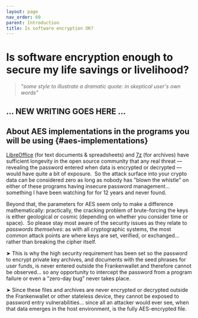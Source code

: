 ```yaml
---
layout: page
nav_order: 60
parent: Introduction
title: Is software encryption OK?
---
```

# Is software encryption enough to secure my life savings or livelihood?

> *"some style to illustrate a dramatic quote: in skeptical user's own words"*


## ... NEW WRITING GOES HERE ...


## About AES implementations in the programs you will be using {#aes-implementations}

[LibreOffice](https://www.libreoffice.org) (for text documents & spreadsheets) and [7z](https://www.7-zip.org) (for archives) have sufficient longevity in the open source community that any real threat — revealing the password entered when data is encrypted or decrypted — would have quite a bit of exposure.  So the attack surface into your crypto data can be considered zero as long as nobody has "blown the whistle" on either of these programs having insecure password management… something I have been watching for for 12 years and never found.

Beyond that, the parameters for AES seem only to make a difference mathematically: practically, the cracking problem of brute-forcing the keys is either geological or cosmic (depending on whether you consider time or space).  So please stay most aware of the security issues as they relate to *passwords themselves*: as with all cryptographic systems, the most common attack points are where keys are set, verified, or exchanged… rather than breaking the cipher itself.

➤ This is why the high security requirement has been set so the password to encrypt private key archives, and documents with the seed phrases for user funds, is never entered outside the Frankenwallet and therefore cannot be observed… so any opportunity to intercept the password from a program failure or even a "zero-day bug" never takes place.

➤ Since these files and archives are never encrypted or decrypted outside the Frankenwallet or other stateless device, they cannot be exposed to password entry vulnerabilities… since all an attacker would ever see, when that data emerges in the host environment, is the fully AES-encrypted file.
